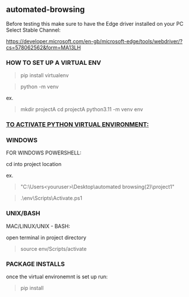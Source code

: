 ﻿## automated-browsing
Before testing this make sure to have the Edge driver installed on your PC
Select Stable Channel:

https://developer.microsoft.com/en-gb/microsoft-edge/tools/webdriver/?cs=578062562&form=MA13LH

### HOW TO SET UP A VIRTUAL ENV 
> pip install virtualenv

> python<version> -m venv <virtual-environment-name>

ex. 
> mkdir projectA 
> cd projectA
> python3.11 -m venv env

### <ins> TO ACTIVATE PYTHON VIRTUAL ENVIRONMENT: </ins>

### WINDOWS

FOR WINDOWS POWERSHELL:

cd into project location

ex.
> "C:\Users\<youruser>\Desktop\automated browsing(2)\project1"

> .\env\Scripts\Activate.ps1

### UNIX/BASH 

MAC/LINUX/UNIX - BASH:

open terminal in project directory 

> source env/Scripts/activate
 
### PACKAGE INSTALLS 

once the virtual environemnt is set up run:

> pip install
